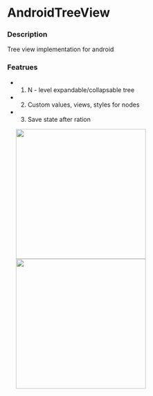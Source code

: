 AndroidTreeView
====================

### Description

Tree view implementation for android

### Featrues
+ 1. N - level expandable/collapsable tree
+ 2. Custom values, views, styles for nodes
+ 3. Save state after ration

<img width='300' hspace='20' align='left' src='https://lh5.googleusercontent.com/JkIwKLz4TExuOqmaJUGDLuOhNAwyTNk15qIoc7PW1y0VqZfJS1UF90qk7R6AMB-_E_OV=w2506-h1116' />

<img width='300' hspace='20' src='https://lh4.googleusercontent.com/p--Odo94dp53KhCLSsFwCjH5oao0AR3rFaVQ4yebxx_epoB1zikTNppza5P6VZACOggxibc5UP4=w2506-h1028' />
